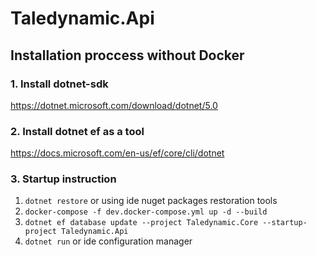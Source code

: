 # Taledynamic.Api

## Installation proccess without Docker

### 1. Install dotnet-sdk

https://dotnet.microsoft.com/download/dotnet/5.0

### 2. Install dotnet ef as a tool

https://docs.microsoft.com/en-us/ef/core/cli/dotnet

### 3. Startup instruction

1. ```dotnet restore``` or using ide nuget packages restoration tools
2. ```docker-compose -f dev.docker-compose.yml up -d --build```
3. ```dotnet ef database update --project Taledynamic.Core --startup-project Taledynamic.Api```
4. ```dotnet run``` or ide configuration manager